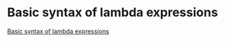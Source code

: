 # Basic syntax of lambda expressions
[Basic syntax of lambda expressions](https://aiwithcloud.com/2022/09/15/basic_syntax_of_lambda_expressions/)